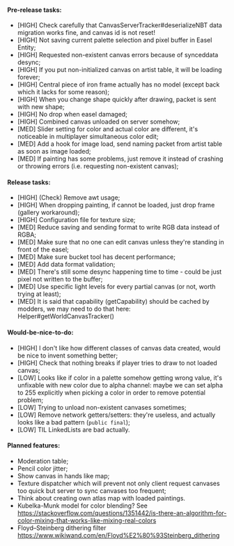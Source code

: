#### Pre-release tasks:

* \[HIGH\] Check carefully that CanvasServerTracker#deserializeNBT data migration works fine, and canvas id is not reset!
* \[HIGH\] Not saving current palette selection and pixel buffer in Easel Entity;
* \[HIGH\] Requested non-existent canvas errors because of synceddata desync;
* \[HIGH\] If you put non-initialized canvas on artist table, it will be loading forever;
* \[HIGH\] Central piece of iron frame actually has no model (except back which it lacks for some reason);
* \[HIGH\] When you change shape quickly after drawing, packet is sent with new shape;
* \[HIGH\] No drop when easel damaged;
* \[HIGH\] Combined canvas unloaded on server somehow;
* \[MED\] Slider setting for color and actual color are different, it's noticeable in multiplayer simultaneous color edit;
* \[MED\] Add a hook for image load, send naming packet from artist table as soon as image loaded;
* \[MED\] If painting has some problems, just remove it instead of crashing or throwing errors (i.e. requesting non-existent canvas);

#### Release tasks:

* \[HIGH\] (Check) Remove awt usage;
* \[HIGH\] When dropping painting, if cannot be loaded, just drop frame (gallery workaround);
* \[HIGH\] Configuration file for texture size;
* \[MED\] Reduce saving and sending format to write RGB data instead of RGBA;
* \[MED\] Make sure that no one can edit canvas unless they're standing in front of the easel;
* \[MED\] Make sure bucket tool has decent performance;
* \[MED\] Add data format validation;
* \[MED\] There's still some desync happening time to time - could be just pixel not written to the buffer;
* \[MED\] Use specific light levels for every partial canvas (or not, worth trying at least);
* \[MED\] It is said that capability (getCapability) should be cached by modders, we may need to do that here: Helper#getWorldCanvasTracker()
  
#### Would-be-nice-to-do:

* \[HIGH\] I don't like how different classes of canvas data created, would be nice to invent something better;
* \[HIGH\] Check that nothing breaks if player tries to draw to not loaded canvas;
* \[LOW\] Looks like if color in a palette somehow getting wrong value, it's unfixable with new color due to alpha channel: maybe we can set alpha to 255 explicitly when picking a color in order to remove potential problem;
* \[LOW\] Trying to unload non-existent canvases sometimes;
* \[LOW\] Remove network getters/setters: they're useless, and actually looks like a bad pattern (`public final`);
* \[LOW\] TIL LinkedLists are bad actually.

#### Planned features:

* Moderation table;
* Pencil color jitter;
* Show canvas in hands like map;
* Texture dispatcher which will prevent not only client request canvases too quick but server to sync canvases too frequent;
* Think about creating own atlas map with loaded paintings.
* Kubelka-Munk model for color blending? See https://stackoverflow.com/questions/1351442/is-there-an-algorithm-for-color-mixing-that-works-like-mixing-real-colors
* Floyd–Steinberg dithering filter https://www.wikiwand.com/en/Floyd%E2%80%93Steinberg_dithering